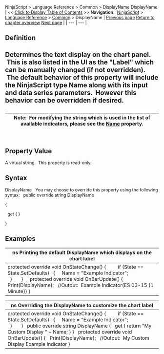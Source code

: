 ﻿
NinjaScript > Language Reference > Common > DisplayName
DisplayName
| << [Click to Display Table of Contents](indicator_displayname.md) >> **Navigation:**     [NinjaScript](ninjascript-1.md) > [Language Reference](language_reference_wip-1.md) > [Common](common-1.md) > DisplayName | [Previous page](description-1.md) [Return to chapter overview](common-1.md) [Next page](isvisible-1.md) |
| --- | --- |
## Definition
## Determines the text display on the chart panel.  This is also listed in the UI as the "Label" which can be manually changed (if not overridden).  The default behavior of this property will include the NinjaScript type Name along with its input and data series parameters.  However this behavior can be overridden if desired.
## 
| Note:  For modifying the string which is used in the list of available indicators, please see the [Name](name-1.md) property. |
| --- |
 
## Property Value
A virtual string.  This property is read-only.
 
## Syntax
DisplayName
 
You may choose to override this property using the following syntax:
 
public override string DisplayName  

{  

   get { }  

}
 
## 
## Examples
| ns Printing the default DisplayName which displays on the chart label |
| --- |
| protected override void OnStateChange() {          if (State == State.SetDefaults)    {      Name = "Example Indicator";                        }       }     protected override void OnBarUpdate() {    Print(DisplayName);   //Output:  Example Indicator(ES 03-15 (1 Minute)) } |

| ns Overriding the DisplayName to customize the chart label |
| --- |
| protected override void OnStateChange() {          if (State == State.SetDefaults)    {      Name = "Example Indicator";                        }       }   public override string DisplayName {    get { return "My Custom Display " + Name; } }   protected override void OnBarUpdate() {    Print(DisplayName);   //Output:  My Custom Display Example Indicator } |

